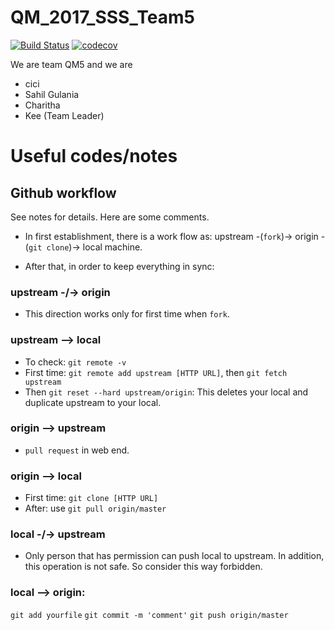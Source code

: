 # QM_2017_SSS_Team5
[![Build Status](https://travis-ci.org/MolSSI-SSS/QM_2017_SSS_Team5.svg?branch=master)](https://travis-ci.org/MolSSI-SSS/QM_2017_SSS_Team5)
[![codecov](https://codecov.io/gh/MolSSI-SSS/QM_2017_SSS_Team5/branch/master/graph/badge.svg)](https://codecov.io/gh/MolSSI-SSS/QM_2017_SSS_Team5)

We are team QM5 and we are 
* cici
* Sahil Gulania
* Charitha
* Kee (Team Leader)


# Useful codes/notes

## Github workflow

See notes for details. Here are some comments.


* In first establishment, there is a work flow as: upstream -(`fork`)-> origin -(`git clone`)-> local machine.

* After that, in order to keep everything in sync:

### upstream -/-> origin

* This direction works only for first time when `fork`.

### upstream --> local

* To check: `git remote -v`
* First time: `git remote add upstream [HTTP URL]`, then `git fetch upstream`
* Then `git reset --hard upstream/origin`: This deletes your local and duplicate upstream to your local.

### origin --> upstream

* `pull request` in web end.

### origin --> local

* First time: `git clone [HTTP URL]`
* After: use `git pull origin/master`

### local -/-> upstream

* Only person that has permission can push local to upstream. In addition, this operation is not safe. So consider this way forbidden.

### local --> origin:

`git add yourfile`
`git commit -m 'comment'`
`git push origin/master`
